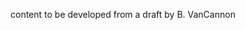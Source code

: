 ﻿[title]: # (Release Notes)
[tags]: # (,)
[priority]: # (13000)

content to be developed from a draft by B. VanCannon



